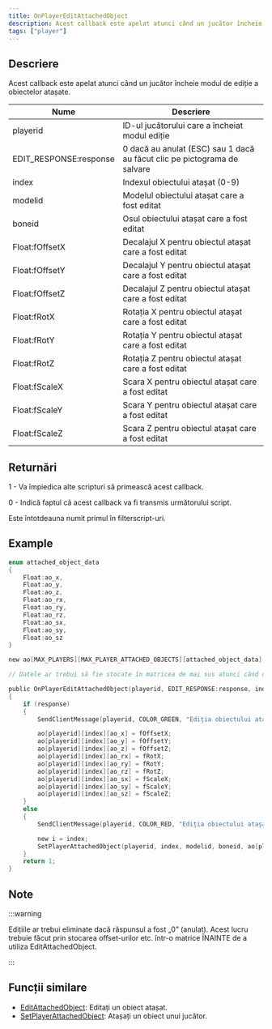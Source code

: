 ```yaml
---
title: OnPlayerEditAttachedObject
description: Acest callback este apelat atunci când un jucător încheie modul de ediție a obiectelor atașate.
tags: ["player"]
---
```


<VersionWarn name='callback' version='SA-MP 0.3e' />

## Descriere

Acest callback este apelat atunci când un jucător încheie modul de ediție a obiectelor atașate.

| Nume                   | Descriere                                                                |
|------------------------|--------------------------------------------------------------------------|
| playerid               | ID-ul jucătorului care a încheiat modul ediție                           |
| EDIT_RESPONSE:response | 0 dacă au anulat (ESC) sau 1 dacă au făcut clic pe pictograma de salvare |
| index                  | Indexul obiectului atașat (0-9)                                          |
| modelid                | Modelul obiectului atașat care a fost editat                             |
| boneid                 | Osul obiectului atașat care a fost editat                                |
| Float:fOffsetX         | Decalajul X pentru obiectul atașat care a fost editat                    |
| Float:fOffsetY         | Decalajul Y pentru obiectul atașat care a fost editat                    |
| Float:fOffsetZ         | Decalajul Z pentru obiectul atașat care a fost editat                    |
| Float:fRotX            | Rotația X pentru obiectul atașat care a fost editat                      |
| Float:fRotY            | Rotația Y pentru obiectul atașat care a fost editat                      |
| Float:fRotZ            | Rotația Z pentru obiectul atașat care a fost editat                      |
| Float:fScaleX          | Scara X pentru obiectul atașat care a fost editat                        |
| Float:fScaleY          | Scara Y pentru obiectul atașat care a fost editat                        |
| Float:fScaleZ          | Scara Z pentru obiectul atașat care a fost editat                        |

## Returnări

1 - Va împiedica alte scripturi să primească acest callback.

0 - Indică faptul că acest callback va fi transmis următorului script.

Este întotdeauna numit primul în filterscript-uri.

## Example

```c
enum attached_object_data
{
    Float:ao_x,
    Float:ao_y,
    Float:ao_z,
    Float:ao_rx,
    Float:ao_ry,
    Float:ao_rz,
    Float:ao_sx,
    Float:ao_sy,
    Float:ao_sz
}

new ao[MAX_PLAYERS][MAX_PLAYER_ATTACHED_OBJECTS][attached_object_data];

// Datele ar trebui să fie stocate în matricea de mai sus atunci când obiectele atașate sunt atașate.

public OnPlayerEditAttachedObject(playerid, EDIT_RESPONSE:response, index, modelid, boneid, Float:fOffsetX, Float:fOffsetY, Float:fOffsetZ, Float:fRotX, Float:fRotY, Float:fRotZ, Float:fScaleX, Float:fScaleY, Float:fScaleZ)
{
    if (response)
    {
        SendClientMessage(playerid, COLOR_GREEN, "Ediția obiectului atașat a fost salvată.");

        ao[playerid][index][ao_x] = fOffsetX;
        ao[playerid][index][ao_y] = fOffsetY;
        ao[playerid][index][ao_z] = fOffsetZ;
        ao[playerid][index][ao_rx] = fRotX;
        ao[playerid][index][ao_ry] = fRotY;
        ao[playerid][index][ao_rz] = fRotZ;
        ao[playerid][index][ao_sx] = fScaleX;
        ao[playerid][index][ao_sy] = fScaleY;
        ao[playerid][index][ao_sz] = fScaleZ;
    }
    else
    {
        SendClientMessage(playerid, COLOR_RED, "Ediția obiectului atașat nu a fost salvată.");

        new i = index;
        SetPlayerAttachedObject(playerid, index, modelid, boneid, ao[playerid][i][ao_x], ao[playerid][i][ao_y], ao[playerid][i][ao_z], ao[playerid][i][ao_rx], ao[playerid][i][ao_ry], ao[playerid][i][ao_rz], ao[playerid][i][ao_sx], ao[playerid][i][ao_sy], ao[playerid][i][ao_sz]);
    }
    return 1;
}
```

## Note

:::warning

Edițiile ar trebui eliminate dacă răspunsul a fost „0” (anulat). Acest lucru trebuie făcut prin stocarea offset-urilor etc. într-o matrice ÎNAINTE de a utiliza EditAttachedObject.

:::

## Funcții similare

- [EditAttachedObject](../functions/EditAttachedObject): Editați un obiect atașat.
- [SetPlayerAttachedObject](../functions/SetPlayerAttachedObject): Atașați un obiect unui jucător.